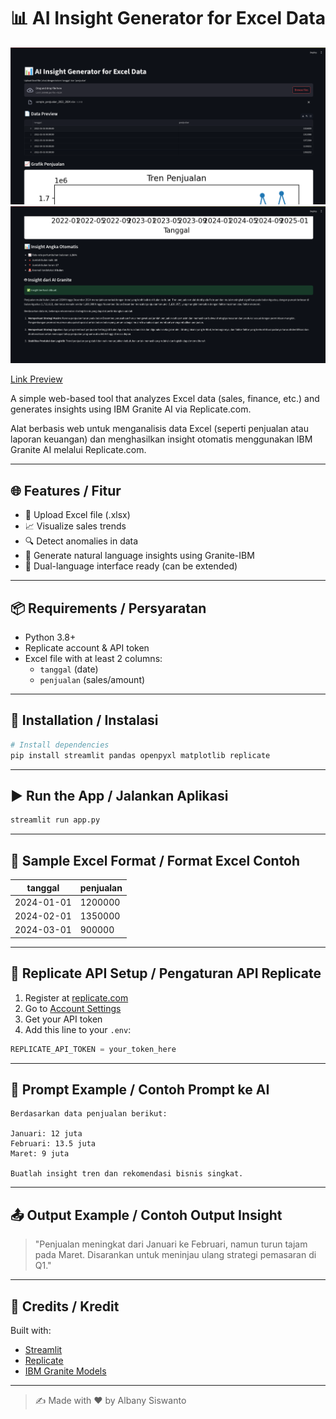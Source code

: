 # 📊 AI Insight Generator for Excel Data

![Preview](assets/image1.png)
![Preview](assets/image2.png)

[Link Preview](https://albanysiswanto-ai-insight-generator-ibm-app-oe58mg.streamlit.app)

A simple web-based tool that analyzes Excel data (sales, finance, etc.) and generates insights using IBM Granite AI via Replicate.com.

Alat berbasis web untuk menganalisis data Excel (seperti penjualan atau laporan keuangan) dan menghasilkan insight otomatis menggunakan IBM Granite AI melalui Replicate.com.

---

## 🌐 Features / Fitur

- 📁 Upload Excel file (.xlsx)
- 📈 Visualize sales trends
- 🔍 Detect anomalies in data
- 🤖 Generate natural language insights using Granite-IBM
- 💬 Dual-language interface ready (can be extended)

---

## 📦 Requirements / Persyaratan

- Python 3.8+
- Replicate account & API token
- Excel file with at least 2 columns:
  - `tanggal` (date)
  - `penjualan` (sales/amount)

---

## 🚀 Installation / Instalasi

```bash
# Install dependencies
pip install streamlit pandas openpyxl matplotlib replicate
````

---

## ▶️ Run the App / Jalankan Aplikasi

```bash
streamlit run app.py
```

---

## 📁 Sample Excel Format / Format Excel Contoh

| tanggal    | penjualan |
| ---------- | --------- |
| 2024-01-01 | 1200000   |
| 2024-02-01 | 1350000   |
| 2024-03-01 | 900000    |

---

## 🔐 Replicate API Setup / Pengaturan API Replicate

1. Register at [replicate.com](https://replicate.com)
2. Go to [Account Settings](https://replicate.com/account)
3. Get your API token
4. Add this line to your `.env`:

```python
REPLICATE_API_TOKEN = your_token_here
```

---

## 📌 Prompt Example / Contoh Prompt ke AI

```text
Berdasarkan data penjualan berikut:

Januari: 12 juta
Februari: 13.5 juta
Maret: 9 juta

Buatlah insight tren dan rekomendasi bisnis singkat.
```

---

## 📤 Output Example / Contoh Output Insight

> "Penjualan meningkat dari Januari ke Februari, namun turun tajam pada Maret. Disarankan untuk meninjau ulang strategi pemasaran di Q1."

---

## 🙌 Credits / Kredit

Built with:

* [Streamlit](https://streamlit.io/)
* [Replicate](https://replicate.com/)
* [IBM Granite Models](https://research.ibm.com/ai/granite)

---

> ✍️ Made with ❤️ by Albany Siswanto

